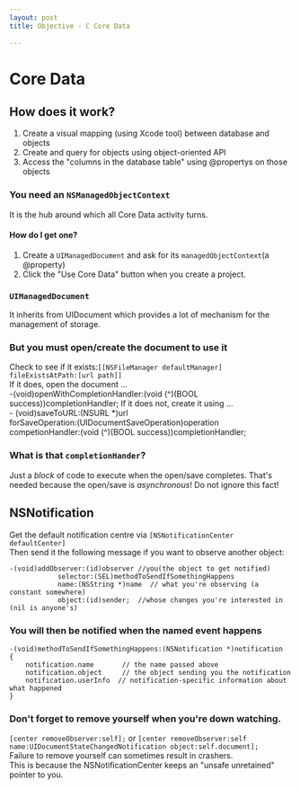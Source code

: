```yaml
---
layout: post
title: Objective - C Core Data
  
---  
```

  
# Core Data  
  
## How does it work?  
  
1. Create a visual mapping (using Xcode tool) between database and objects  
2. Create and query for objects using object-oriented API  
3. Access the "columns in the database table" using @propertys on those objects    
  
### You need an `NSManagedObjectContext`  
It is the hub around which all Core Data activity turns.    
#### How do I get one?  
1. Create a `UIManagedDocument` and ask for its `managedObjectContext`(a @property)  
2. Click the "Use Core Data" button when you create a project.  
  
###  `UIManagedDocument`  
It inherits from UIDocument which provides a lot of mechanism for the management of storage.  
  
### But you must open/create the document to use it  
Check to see if it exists:`[[NSFileManager defaultManager] fileExistsAtPath:[url path]]`  
If it does, open the document …  
	-(void)openWithCompletionHandler:(void (^)(BOOL success))completionHandler;
If it does not, create it using …    
	- (void)saveToURL:(NSURL *)url  
	 forSaveOperation:(UIDocumentSaveOperation)operation  
	 competionHandler:(void (^)(BOOL success))completionHandler;  
  
### What is that `completionHander`?  
Just a *block* of code to execute when the open/save completes. That's needed because the open/save is *asynchronous*! Do not ignore this fact!  
  
## NSNotification  
Get the default notification centre via `[NSNotificationCenter defaultCenter]`  
Then send it the following message if you want to observe another object:  
  
	-(void)addObserver:(id)observer //you(the object to get notified)  
	 			selector:(SEL)methodToSendIfSomethingHappens  
				name:(NSString *)name  // what you're observing (a constant somewhere)
				object:(id)sender;  //whose changes you're interested in (nil is anyone's)  
### You will then be notified when the named event happens  
  
	-(void)methodToSendIfSomethingHappens:(NSNotification *)notification  
	{  
		notification.name  		// the name passed above
		notification.object		// the object sending you the notification  
		notification.userInfo  // notification-specific information about what happened  
	}
  
### Don't forget to remove yourself when you're down watching.  
`[center removeObserver:self];` or `[center removeObserver:self name:UIDocumentStateChangedNotification object:self.document];`  
Failure to remove yourself can sometimes result in crashers.  
This is because the NSNotificationCenter keeps an "unsafe unretained" pointer to you.  
  
